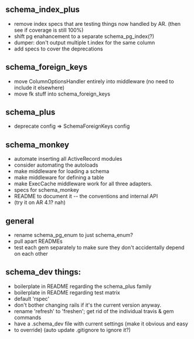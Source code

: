## schema_index_plus
* remove index specs that are testing things now handled by AR.  (then see if coverage is still 100%)
* shift pg enahancement to a separate schema_pg_index(?)
* dumper: don't output multiple t.index for the same column
* add specs to cover the deprecations

## schema_foreign_keys
* move ColumnOptionsHandler entirely into middleware (no need to include it elsewhere)
* move fk stuff into schema_foreign_keys

## schema_plus
* deprecate config => SchemaForeignKeys config


## schema_monkey
* automate inserting all ActiveRecord modules
* consider automating the autoloads
* make middleware for loading a schema
* make middleware for defining a table
* make ExecCache middleware work for all three adapters.
* specs for schema_monkey
* README to document it -- the conventions and internal API
* (try it on AR 4.1?  nah)

## general
* rename schema_pg_enum to just schema_enum?
* pull apart READMEs
* test each gem separately to make sure they don't accidentally depend on each other

## schema_dev things:

* boilerplate in README regarding the schema_plus family
* boilerplate in README regarding test matrix
* default 'rspec'
* don't bother changing rails if it's the current version anyway.
* rename 'refresh' to 'freshen'; get rid of the individual travis & gem commands
* have a .schema_dev file with current settings (make it obvious and easy
* to override) (auto update .gitignore to ignore it?)
